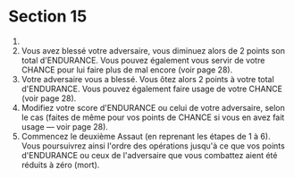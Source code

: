 # Section 15

1.
4. Vous avez blessé votre adversaire, vous diminuez alors de 2 points son total d'ENDURANCE. Vous pouvez également vous servir de votre CHANCE pour lui faire plus de mal encore (voir page 28).
5. Votre adversaire vous a blessé. Vous ôtez alors 2 points à votre total d'ENDURANCE. Vous pouvez également faire usage de votre CHANCE (voir page 28).
6. Modifiez votre score d'ENDURANCE ou celui de votre adversaire, selon le cas (faites de même pour vos points de CHANCE si vous en avez fait usage — voir page 28).
7. Commencez le deuxième Assaut (en reprenant les étapes de 1 à 6). Vous poursuivrez ainsi l'ordre des opérations jusqu'à ce que vos points d'ENDURANCE ou ceux de l'adversaire que vous combattez aient été réduits à zéro (mort).